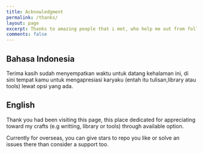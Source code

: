```yaml
---
title: Acknowledgment
permalink: /thanks/
layout: page
excerpt: Thanks to amazing people that i met, who help me out from follishness, connecting me with another good person, giving some advice when i'm at a bad things, pulling me from ordinary to be great.
comments: false
---
```



## Bahasa Indonesia

Terima kasih sudah menyempatkan waktu untuk datang kehalaman ini, di sini tempat kamu untuk mengapresiasi karyaku (entah itu tulisan,library atau tools) lewat opsi yang ada. 

## English

Thank you had been visiting this page, this place dedicated for  appreciating toward my crafts (e.g writting, library or tools) through available option. 

Currently for overseas, you can give stars to repo you like or solve an issues there than consider a support too.